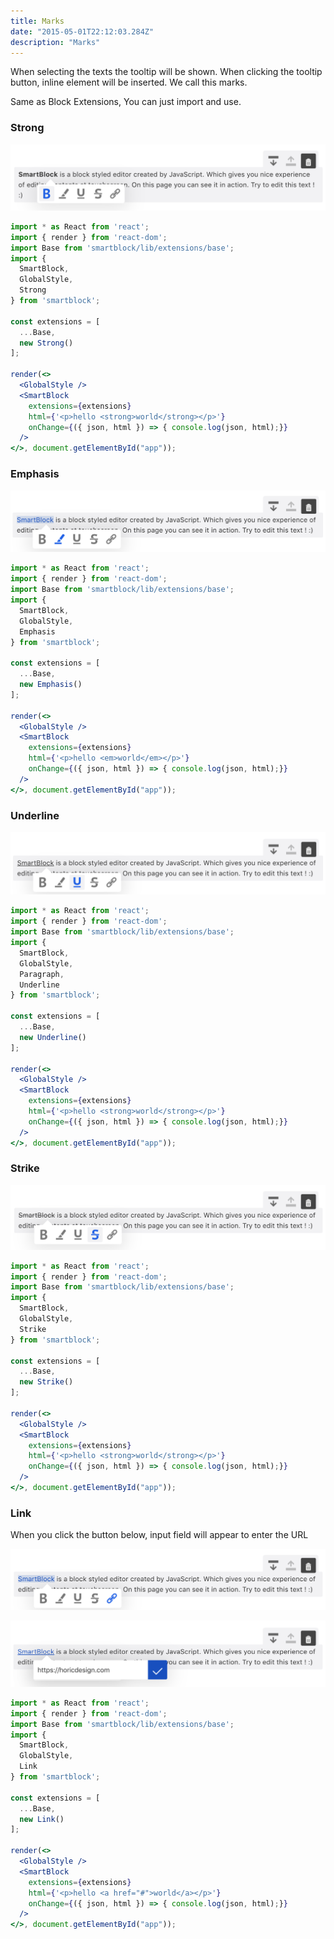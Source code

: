 ```yaml
---
title: Marks
date: "2015-05-01T22:12:03.284Z"
description: "Marks"
---
```


When selecting the texts the tooltip will be shown. When clicking the tooltip button, inline element will be inserted.
We call this marks.

Same as Block Extensions, You can just import and use.

### Strong

![](./bold.png)

```jsx
import * as React from 'react';
import { render } from 'react-dom';
import Base from 'smartblock/lib/extensions/base';
import { 
  SmartBlock, 
  GlobalStyle, 
  Strong
} from 'smartblock';

const extensions = [
  ...Base,
  new Strong()
];

render(<>
  <GlobalStyle />
  <SmartBlock 
    extensions={extensions}
    html={'<p>hello <strong>world</strong></p>'}
    onChange={({ json, html }) => { console.log(json, html);}}  
  />
</>, document.getElementById("app"));
```



### Emphasis

![](./strong.png)

```jsx
import * as React from 'react';
import { render } from 'react-dom';
import Base from 'smartblock/lib/extensions/base';
import { 
  SmartBlock, 
  GlobalStyle, 
  Emphasis
} from 'smartblock';

const extensions = [
  ...Base,
  new Emphasis()
];

render(<>
  <GlobalStyle />
  <SmartBlock 
    extensions={extensions}
    html={'<p>hello <em>world</em></p>'}
    onChange={({ json, html }) => { console.log(json, html);}}  
  />
</>, document.getElementById("app"));
```


### Underline

![](./underline.png)

```jsx
import * as React from 'react';
import { render } from 'react-dom';
import Base from 'smartblock/lib/extensions/base';
import { 
  SmartBlock, 
  GlobalStyle, 
  Paragraph,
  Underline
} from 'smartblock';

const extensions = [
  ...Base,
  new Underline()
];

render(<>
  <GlobalStyle />
  <SmartBlock 
    extensions={extensions}
    html={'<p>hello <strong>world</strong></p>'}
    onChange={({ json, html }) => { console.log(json, html);}}  
  />
</>, document.getElementById("app"));
```

### Strike

![](./strike.png)

```jsx
import * as React from 'react';
import { render } from 'react-dom';
import Base from 'smartblock/lib/extensions/base';
import { 
  SmartBlock, 
  GlobalStyle, 
  Strike
} from 'smartblock';

const extensions = [
  ...Base,
  new Strike()
];

render(<>
  <GlobalStyle />
  <SmartBlock 
    extensions={extensions}
    html={'<p>hello <strong>world</strong></p>'}
    onChange={({ json, html }) => { console.log(json, html);}}  
  />
</>, document.getElementById("app"));
```

### Link

When you click the button below, input field will appear to enter the URL

![](./link.png)

![](./link-input.png)

```jsx
import * as React from 'react';
import { render } from 'react-dom';
import Base from 'smartblock/lib/extensions/base';
import { 
  SmartBlock, 
  GlobalStyle, 
  Link
} from 'smartblock';

const extensions = [
  ...Base,
  new Link()
];

render(<>
  <GlobalStyle />
  <SmartBlock 
    extensions={extensions}
    html={'<p>hello <a href="#">world</a></p>'}
    onChange={({ json, html }) => { console.log(json, html);}}  
  />
</>, document.getElementById("app"));
```
